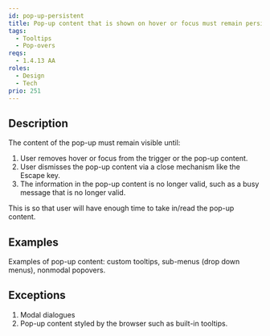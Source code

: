 ```yaml
---
id: pop-up-persistent
title: Pop-up content that is shown on hover or focus must remain persistent
tags:
  - Tooltips
  - Pop-overs
reqs:
  - 1.4.13 AA
roles:
  - Design
  - Tech
prio: 251
---
```


## Description

The content of the pop-up must remain visible until:

1. User removes hover or focus from the trigger or the pop-up content.
2. User dismisses the pop-up content via a close mechanism like the Escape key.
3. The information in the pop-up content is no longer valid, such as a busy message that is no longer valid.

This is so that user will have enough time to take in/read the pop-up content.

## Examples

Examples of pop-up content: custom tooltips, sub-menus (drop down menus), nonmodal popovers.

## Exceptions

1. Modal dialogues
2. Pop-up content styled by the browser such as built-in tooltips.
